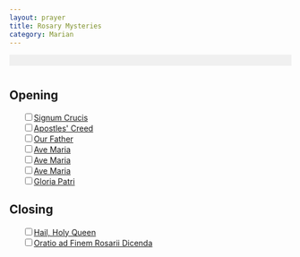 ```yaml
---
layout: prayer
title: Rosary Mysteries
category: Marian
---
```

<div id="debugInfo" style="background-color: #f0f0f0; padding: 10px; margin-bottom: 20px; font-family: monospace;"></div>

<h1 id="mysteryTitle"></h1>

<p id="todayInfo"></p>

## Opening

<ul style="list-style:none">
  <li><input type="checkbox"/><a href="/prayers/signum-crucis/">Signum Crucis</a></li>
  <li><input type="checkbox"/><a href="/prayers/apostles-creed/">Apostles' Creed</a></li>
  <li><input type="checkbox"/><a href="/prayers/pater-noster/">Our Father</a></li>
  <li><input type="checkbox"/><a href="/prayers/ave-maria/">Ave Maria</a></li>
  <li><input type="checkbox"/><a href="/prayers/ave-maria/">Ave Maria</a></li>
  <li><input type="checkbox"/><a href="/prayers/ave-maria/">Ave Maria</a></li>
  <li><input type="checkbox"/><a href="/prayers/gloria-patri/">Gloria Patri</a></li>
</ul>

<div id="mysteryContent"></div>

## Closing

<ul style="list-style:none">
  <li><input type="checkbox"/><a href="/prayers/salve-regina/">Hail, Holy Queen</a></li>
  <li><input type="checkbox"/><a href="/prayers/rosary-end/">Oratio ad Finem Rosarii Dicenda</a></li>
</ul>

<p id="tomorrowInfo" class="muted small"></p>

<script src="timediff.js"></script>
<script>
document.addEventListener('DOMContentLoaded', () => {
  const mysteries = [
    {day: 'Sunday', set: 'Glorious', mysteries: [
      'The Resurrection',
      'The Ascension',
      'The Descent of the Holy Spirit',
      'The Assumption of Mary',
      'The Coronation of the Virgin'
    ]},
    {day: 'Monday', set: 'Joyful', mysteries: [
      'The Annunciation',
      'The Visitation',
      'The Nativity',
      'The Presentation in the Temple',
      'The Finding in the Temple'
    ]},
    {day: 'Tuesday', set: 'Sorrowful', mysteries: [
      'The Agony in the Garden',
      'The Scourging at the Pillar',
      'The Crowning with Thorns',
      'The Carrying of the Cross',
      'The Crucifixion and Death'
    ]},
    {day: 'Wednesday', set: 'Glorious', mysteries: [
      'The Resurrection',
      'The Ascension',
      'The Descent of the Holy Spirit',
      'The Assumption of Mary',
      'The Coronation of the Virgin'
    ]},
    {day: 'Thursday', set: 'Luminous', mysteries: [
      'The Baptism of Christ in the Jordan',
      'The Wedding Feast at Cana',
      'Jesus' Proclamation of the Coming of the Kingdom of God',
      'The Transfiguration',
      'The Institution of the Eucharist'
    ]},
    {day: 'Friday', set: 'Sorrowful', mysteries: [
      'The Agony in the Garden',
      'The Scourging at the Pillar',
      'The Crowning with Thorns',
      'The Carrying of the Cross',
      'The Crucifixion and Death'
    ]},
    {day: 'Saturday', set: 'Joyful', mysteries: [
      'The Annunciation',
      'The Visitation',
      'The Nativity',
      'The Presentation in the Temple',
      'The Finding in the Temple'
    ]}
  ];

  function updateRosaryInfo() {
    const currentTime = new Date();
    const dayOfWeek = currentTime.getDay();
    const todayMystery = mysteries[dayOfWeek];
    const tomorrowMystery = mysteries[(dayOfWeek + 1) % 7];

    document.getElementById('debugInfo').innerHTML = `
      <strong>Debug Info:</strong><br>
      Local time (PST/PDT): ${currentTime.toLocaleString('en-US', { timeZone: 'America/Los_Angeles' })}<br>
      Day of week: ${dayOfWeek}<br>
      Today's Mystery: ${todayMystery.set}<br>
      Tomorrow's Mystery: ${tomorrowMystery.set}
    `;

    document.getElementById('mysteryTitle').textContent = `${todayMystery.set} Mysteries`;
    document.getElementById('todayInfo').textContent = `...since today is ${todayMystery.day} in San Francisco.`;

    let mysteryContent = '<ol>';
    todayMystery.mysteries.forEach((mystery, index) => {
      mysteryContent += `
        <li>
          <strong>${mystery}</strong>
          <ul style="list-style-type: none;">
            ${Array(10).fill().map((_, i) => `
              <li>
                <input type="checkbox" id="hailmary-${index + 1}-${i + 1}"/>
                <label for="hailmary-${index + 1}-${i + 1}">
                  <a href="/prayers/ave-maria/">Ave Maria</a>
                </label>
              </li>
            `).join('')}
          </ul>
        </li>
      `;
    });
    mysteryContent += '</ol>';
    document.getElementById('mysteryContent').innerHTML = mysteryContent;

    document.getElementById('tomorrowInfo').textContent = `Tomorrow we will pray the ${tomorrowMystery.set} Mysteries: ${tomorrowMystery.mysteries.join(', ')}`;
  }

  // Call updateRosaryInfo after timediff.js has run its calculations
  const existingDOMContentLoadedHandler = document.onDOMContentLoaded;
  document.onDOMContentLoaded = function() {
    if (existingDOMContentLoadedHandler) existingDOMContentLoadedHandler();
    updateRosaryInfo();
  };
});
</script>
